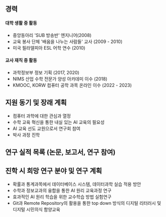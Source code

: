 ## 경력
#### 대학 생활 중 활동
* 중앙동아리 'SUB 방송반' 엔지니어(2008)
* 교육 봉사 단체 '배움을 나누는 사람들' 교사 (2009 - 2010)
* 미국 필라델피아 ESL 어학 연수 (2010)
#### 교사 재직 중 활동
* 과학정보부 정보 기획 (2017, 2020)
*  NIMS  산업 수학 전문가 양성 아카데미 이수 (2018)
*  KMOOC, KORW 컴퓨터 공학 과목 온라인 이수 (2022 - 2023)

## 지원 동기 및 장래 계획
* 컴퓨터 과학에 대한 관심과 열정 
* 수학 교육 혁신을 통한 내실 있는 AI 교육의 필요성
* AI 교육 선도 교원으로서 연구회 참여
* 박사 과정 진학

## 연구 실적 목록 (논문, 보고서, 연구 참여)

## 진학 시 희망 연구 분야 및 연구 계획
* 확률과 통계과목에서 데이터베이스 시스템, 데이터과학 실습 적용 방안
* 수학과 정보교과의 융합을 통한  AI 원리 교육과정 연구
* 효과적인  AI 원리 학습을 위한 교수학습 방법 실험연구
* Git과 Remote Repository의 활용을 통한 top down 방식의 디지털 리터러시 및 디지털 시민의식 함양교육